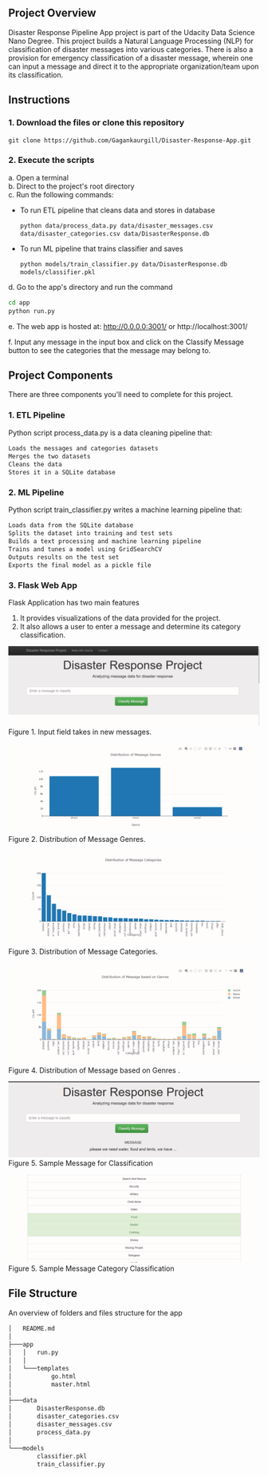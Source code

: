 ## Project Overview <a name="Project-Overview"></a>
Disaster Response Pipeline App project is part of the Udacity Data Science Nano Degree. This project builds a Natural Language Processing (NLP) for classification of disaster messages into various categories. There is also a provision for emergency classification of a disaster message, wherein one can input a message and direct it to the appropriate organization/team upon its classification. 



## Instructions <a name="How-To-Run-This-Project"></a>
### 1. Download the files or clone this repository
  ```
  git clone https://github.com/Gagankaurgill/Disaster-Response-App.git
  ```
### 2. Execute the scripts
a. Open a terminal <br>
b. Direct to the project's root directory <br>
c. Run the following commands: <br>
- To run ETL pipeline that cleans data and stores in database
  ```
  python data/process_data.py data/disaster_messages.csv data/disaster_categories.csv data/DisasterResponse.db
  ```
- To run ML pipeline that trains classifier and saves
  ```
  python models/train_classifier.py data/DisasterResponse.db models/classifier.pkl
  ```

d. Go to the app's directory and run the command
```sh
cd app
python run.py
```
e. The web app is hosted at: http://0.0.0.0:3001/ or http://localhost:3001/ 

f. Input any message in the input box and click on the Classify Message button to see the categories that the message may belong to.


## Project Components

There are three components you'll need to complete for this project.
### 1. ETL Pipeline

Python script process_data.py is a data cleaning pipeline that:

    Loads the messages and categories datasets
    Merges the two datasets
    Cleans the data
    Stores it in a SQLite database

### 2. ML Pipeline

Python script train_classifier.py writes a machine learning pipeline that:

    Loads data from the SQLite database
    Splits the dataset into training and test sets
    Builds a text processing and machine learning pipeline
    Trains and tunes a model using GridSearchCV
    Outputs results on the test set
    Exports the final model as a pickle file

### 3. Flask Web App
Flask Application has two main features
1. It provides visualizations of the data provided for the project.
2. It also allows a user to enter a message and determine its category classification. 

![Input](images/Enter_message.png)
Figure 1. Input field takes in new messages.

![Genre Graph](images/Graph_Genre.png)
Figure 2. Distribution of Message Genres.

![Category Graph](images/Graph_Category.png)
Figure 3. Distribution of Message Categories.

![Category-Genre Graph](images/Graph_CategoryGenre.png)
Figure 4. Distribution of Message based on Genres .

![Example Message](images/Example_Message.png)
Figure 5. Sample Message for Classification

![Example Classification](images/Example_Classfication.png)
Figure 5. Sample Message Category Classification

## File Structure
An overview of folders and files structure for the app

```
│   README.md
│
├───app
│   │   run.py
│   │
│   └───templates
│           go.html
│           master.html
│
├───data
│       DisasterResponse.db
│       disaster_categories.csv
│       disaster_messages.csv
│       process_data.py
│
└───models
        classifier.pkl
        train_classifier.py

```



